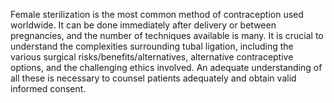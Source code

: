 Female sterilization is the most common method of contraception used worldwide. It can be done immediately after delivery or between pregnancies, and the number of techniques available is many. It is crucial to understand the complexities surrounding tubal ligation, including the various surgical risks/benefits/alternatives, alternative contraceptive options, and the challenging ethics involved. An adequate understanding of all these is necessary to counsel patients adequately and obtain valid informed consent.